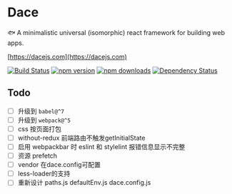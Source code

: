 # Dace

🐟 A minimalistic universal (isomorphic) react framework for building web apps.

[https://dacejs.com](https://dacejs.com)

[![Build Status](https://travis-ci.com/dacejs/dace.svg?branch=master)](https://travis-ci.com/dacejs/dace)
[![npm version](https://img.shields.io/npm/v/dace.svg?style=flat-square)](https://www.npmjs.com/package/dace)
[![npm downloads](https://img.shields.io/npm/dm/dace.svg?style=flat-square)](https://www.npmjs.com/package/dace)
[![Dependency Status](https://david-dm.org/dacejs/dace.svg)](https://david-dm.org/dacejs/dace)

## Todo
- [ ] 升级到 `babel@^7`
- [ ] 升级到 `webpack@^5`
- [ ] css 按页面打包
- [ ] without-redux 前端路由不触发getInitialState
- [ ] 启用 webpackbar 时 eslint 和 stylelint 报错信息显示不完整
- [ ] 资源 prefetch
- [ ] vendor 在dace.config可配置
- [ ] less-loader的支持
- [ ] 重新设计 paths.js defaultEnv.js dace.config.js
